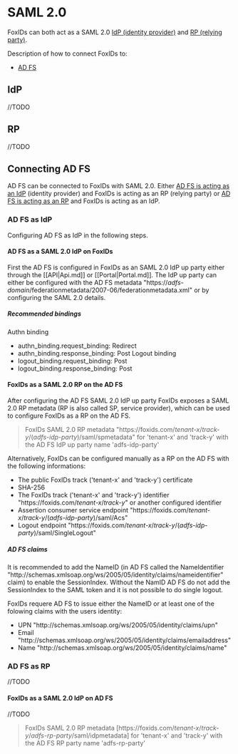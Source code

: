 # SAML 2.0
FoxIDs can both act as a SAML 2.0 [IdP (identity provider)](#idp) and [RP (relying party)](#rp). 

Description of how to connect FoxIDs to:
* [AD FS](#connecting-ad-fs)

## IdP
//TODO

## RP
//TODO

## Connecting AD FS
AD FS can be connected to FoxIDs with SAML 2.0. Either [AD FS is acting as an IdP](#ad-fs-as-idp) (identity provider) and FoxIDs is acting as an RP (relying party) or [AD FS is acting as an RP](#ad-fs-as-rp) and FoxIDs is acting as an IdP.

### AD FS as IdP
Configuring AD FS as IdP in the following steps.

#### AD FS as a SAML 2.0 IdP on FoxIDs
First the AD FS is configured in FoxIDs as an SAML 2.0 IdP up party either through the [[API|Api.md]] or [[Portal|Portal.md]]. The IdP up party can either be configured with the AD FS metadata "https<i>:</i>//*adfs-domain*/federationmetadata/2007-06/federationmetadata.xml" or by configuring the SAML 2.0 details.

##### Recommended bindings
Authn binding
* authn_binding.request_binding: Redirect
* authn_binding.response_binding: Post
Logout binding
* logout_binding.request_binding: Post
* logout_binding.response_binding: Post

#### FoxIDs as a SAML 2.0 RP on the AD FS
After configuring the AD FS SAML 2.0 IdP up party FoxIDs exposes a SAML 2.0 RP metadata (RP is also called SP, service provider), which can be used to configure FoxIDs as a RP on the AD FS.

> FoxIDs SAML 2.0 RP metadata "https<i>:</i>//foxids.com/*tenant-x*/*track-y*/(*adfs-idp-party*)/saml/spmetadata" 
> for 'tenant-x' and 'track-y' with the AD FS IdP up party name 'adfs-idp-party'

Alternatively, FoxIDs can be configured manually as a RP on the AD FS with the following informations:

* The public FoxIDs track ('tenant-x' and 'track-y') certificate
* SHA-256
* The FoxIDs track ('tenant-x' and 'track-y') identifier "https<i>:</i>//foxids.com/*tenant-x*/*track-y*" or another configured identifier
* Assertion consumer service endpoint "https<i>:</i>//foxids.com/*tenant-x*/*track-y*/(*adfs-idp-party*)/saml/Acs"
* Logout endpoint "https<i>:</i>//foxids.com/*tenant-x*/*track-y*/(*adfs-idp-party*)/saml/SingleLogout"

##### AD FS claims
It is recommended to add the NameID (in AD FS called the NameIdentifier "http<i>:</i>//schemas.xmlsoap.org/ws/2005/05/identity/claims/nameidentifier" claim) to enable the SessionIndex.
Without the NamID AD FS do not add the SessionIndex to the SAML token and it is not possible to do single logout.

FoxIDs requere AD FS to issue either the NameID or at least one of the folowing claims with the users identity:

* UPN "http<i>:</i>//schemas.xmlsoap.org/ws/2005/05/identity/claims/upn"
* Email "http<i>:</i>//schemas.xmlsoap.org/ws/2005/05/identity/claims/emailaddress"
* Name "http<i>:</i>//schemas.xmlsoap.org/ws/2005/05/identity/claims/name"

### AD FS as RP
//TODO

#### FoxIDs as a SAML 2.0 IdP on AD FS
//TODO

> FoxIDs SAML 2.0 RP metadata [https<i>:</i>//foxids.com/*tenant-x*/*track-y*/*adfs-rp-party*/saml/idpmetadata] 
> for 'tenant-x' and 'track-y' with the AD FS RP party name 'adfs-rp-party'
